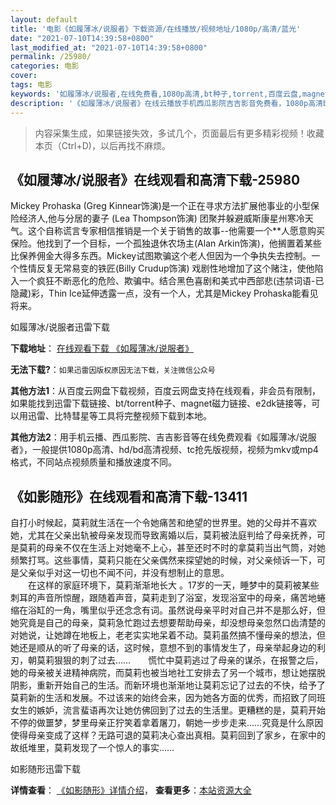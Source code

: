 ```yaml
---
layout: default
title: '电影《如履薄冰/说服者》下载资源/在线播放/视频地址/1080p/高清/蓝光'
date: "2021-07-10T14:39:58+0800"
last_modified_at: "2021-07-10T14:39:58+0800"
permalink: /25980/
categories: 电影
cover:
tags: 电影
keywords: '如履薄冰/说服者,在线免费看,1080p高清,bt种子,torrent,百度云盘,magnet,磁力链,迅雷下载资源'
description: '《如履薄冰/说服者》在线云播放手机西瓜影院吉吉影音免费看，1080p高清bd/hd未删减完整版和tc抢先枪版，mkv/mp4格式，附带bt/torrent种子、magnet/磁力链、百度云盘、网盘资源迅雷下载链接'
---
```


>内容采集生成，如果链接失效，多试几个，页面最后有更多精彩视频！收藏本页（Ctrl+D)，以后再找不麻烦。


## 《如履薄冰/说服者》在线观看和高清下载-25980

Mickey Prohaska (Greg Kinnear饰演)是一个正在寻求方法扩展他事业的小型保险经济人,他与分居的妻子 (Lea Thompson饰演) 团聚并躲避威斯康星州寒冷天气。这个自称谎言专家相信推销是一个关于销售的故事--他需要一个**人愿意购买保险。他找到了一个目标，一个孤独退休农场主(Alan Arkin饰演)，他搁置着某些比保养佣金大得多东西。Mickey试图欺骗这个老人但因为一个争执失去控制。一个性情反复无常易变的铁匠(Billy Crudup饰演) 戏剧性地增加了这个赌注，使他陷入一个疯狂不断恶化的危险、欺骗中。结合黑色喜剧和美式中西部悲(违禁词语-已隐藏)彩，Thin Ice延伸透露一点，没有一个人，尤其是Mickey Prohaska能看见将来。


如履薄冰/说服者迅雷下载

**下载地址**： [在线观看下载 《如履薄冰/说服者》](https://www.993dy.com//vod-detail-id-22165.html) 


**无法下载?**：`如果迅雷因版权原因无法下载，关注微信公众号 `

**其他方法1**：从百度云网盘下载视频，百度云网盘支持在线观看，非会员有限制，如果能找到迅雷下载链接、bt/torrent种子、magnet磁力链接、e2dk链接等，可以用迅雷、比特彗星等工具将完整视频下载到本地。

**其他方法2**：用手机云播、西瓜影院、吉吉影音等在线免费观看《如履薄冰/说服者》，一般提供1080p高清、hd/bd高清视频、tc抢先版视频，视频为mkv或mp4格式，不同站点视频质量和播放速度不同。


## 《如影随形》在线观看和高清下载-13411

自打小时候起，莫莉就生活在一个令她痛苦和绝望的世界里。她的父母并不喜欢她，尤其在父亲出轨被母亲发现而导致离婚以后，莫莉被法庭判给了母亲抚养，可是莫莉的母亲不仅在生活上对她毫不上心，甚至还时不时的拿莫莉当出气筒，对她频繁打骂。这些事情，莫莉只能在父亲偶然来探望她的时候，对父亲倾诉一下，可是父亲似乎对这一切也不闻不问，并没有想制止的意思。<br />　　在这样的家庭环境下，莫莉渐渐地长大 。17岁的一天，睡梦中的莫莉被某些刺耳的声音所惊醒，跟随着声音，莫莉走到了浴室，发现浴室中的母亲，痛苦地蜷缩在浴缸的一角，嘴里似乎还念念有词。虽然说母亲平时对自己并不是那么好，但她究竟是自己的母亲，莫莉急忙跑过去想要帮助母亲，却没想母亲忽然口齿清楚的对她说，让她蹲在地板上，老老实实地呆着不动。莫莉虽然搞不懂母亲的想法，但她还是顺从的听了母亲的话，这时候，意想不到的事情发生了，母亲举起身边的利刃，朝莫莉狠狠的刺了过去&hellip;…　　慌忙中莫莉逃过了母亲的谋杀，在报警之后，她的母亲被关进精神病院，而莫莉也被当地社工安排去了另一个城市，想让她摆脱阴影，重新开始自己的生活。而新环境也渐渐地让莫莉忘记了过去的不快，给予了莫莉新的生活和发展。不过该来的始终会来，因为她各方面的优秀，而招致了同班女生的嫉妒，流言蜚语再次让她仿佛回到了过去的生活里。更糟糕的是，莫莉开始不停的做噩梦，梦里母亲正狞笑着拿着屠刀，朝她一步步走来……究竟是什么原因使得母亲变成了这样？无路可退的莫莉决心查出真相。莫莉回到了家乡，在家中的故纸堆里，莫莉发现了一个惊人的事实……


如影随形迅雷下载

**详情查看**： [《如影随形》详情介绍](/movie/13411/)， **查看更多**：[本站资源大全](/movie/t/all/)

